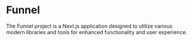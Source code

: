 # Funnel
The Funnel project is a Next.js application designed to utilize various modern libraries and tools for enhanced functionality and user experience.
